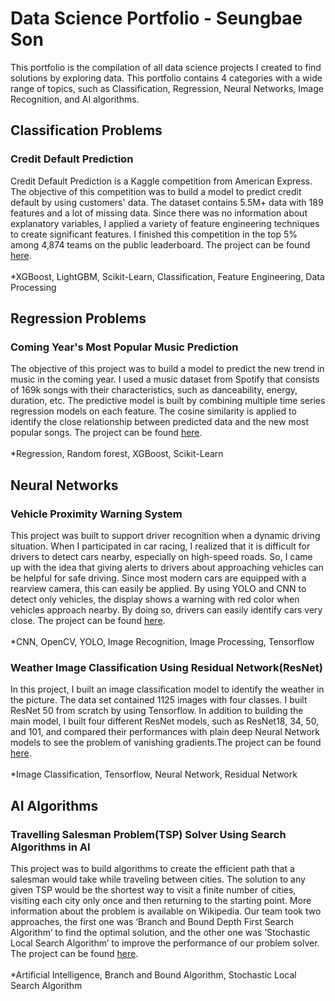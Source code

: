 # Data Science Portfolio - Seungbae Son
This portfolio is the compilation of all data science projects I created to find solutions by exploring data. This portfolio contains 4 categories with a wide range of topics, such as Classification, Regression, Neural Networks, Image Recognition, and AI algorithms.

## Classification Problems

### Credit Default Prediction
Credit Default Prediction is a Kaggle competition from American Express. The objective of this competition was to build a model to predict credit default by using customers' data. The dataset contains 5.5M+ data with 189 features and a lot of missing data. Since there was no information about explanatory variables, I applied a variety of feature engineering techniques to create significant features. I finished this competition in the top 5% among 4,874 teams on the public leaderboard. The project can be found [here](https://github.com/KevinSBSon/Credit-Default-Prediction).<br>
<br>
*XGBoost, LightGBM, Scikit-Learn, Classification, Feature Engineering, Data Processing

## Regression Problems

### Coming Year's Most Popular Music Prediction
The objective of this project was to build a model to predict the new trend in music in the coming year. I used a music dataset from Spotify that consists of 169k songs with their characteristics, such as danceability, energy, duration, etc. The predictive model is built by combining multiple time series regression models on each feature. The cosine similarity is applied to identify the close relationship between predicted data and the new most popular songs. The project can be found [here](https://github.com/KevinSBSon/Coming-Years-Most-Popular-Music-Prediction).
<br>
<br>
*Regression, Random forest, XGBoost, Scikit-Learn

## Neural Networks

### Vehicle Proximity Warning System
This project was built to support driver recognition when a dynamic driving situation. When I participated in car racing, I realized that it is difficult for drivers to detect cars nearby, especially on high-speed roads. So, I came up with the idea that giving alerts to drivers about approaching vehicles can be helpful for safe driving. Since most modern cars are equipped with a rearview camera, this can easily be applied. By using YOLO and CNN to detect only vehicles, the display shows a warning with red color when vehicles approach nearby. By doing so, drivers can easily identify cars very close. The project can be found [here](https://github.com/KevinSBSon/Vehicle-Proximity-Warning-System).
<br>
<br>
*CNN, OpenCV, YOLO, Image Recognition, Image Processing, Tensorflow

### Weather Image Classification Using Residual Network(ResNet)
In this project, I built an image classification model to identify the weather in the picture. The data set contained 1125 images with four classes. I built ResNet 50 from scratch by using Tensorflow. In addition to building the main model, I built four different ResNet models, such as ResNet18, 34, 50, and 101, and compared their performances with plain deep Neural Network models to see the problem of vanishing gradients.The project can be found [here](https://github.com/KevinSBSon/ResNet_ImageClassification).
<br>
<br>
*Image Classification, Tensorflow, Neural Network, Residual Network

## AI Algorithms

### Travelling Salesman Problem(TSP) Solver Using Search Algorithms in AI
This project was to build algorithms to create the efficient path that a salesman would take while traveling between cities. The solution to any given TSP would be the shortest way to visit a finite number of cities, visiting each city only once and then returning to the starting point. More information about the problem is available on Wikipedia. Our team took two approaches, the first one was ‘Branch and Bound Depth First Search Algorithm’ to find the optimal solution, and the other one was ’Stochastic Local Search Algorithm’ to improve the performance of our problem solver. The project can be found [here](https://github.com/KevinSBSon/Travelling-Salesman-Problem-Solver-Using-Search-Algorithms-in-AI).
<br>
<br>
*Artificial Intelligence, Branch and Bound Algorithm, Stochastic Local Search Algorithm
